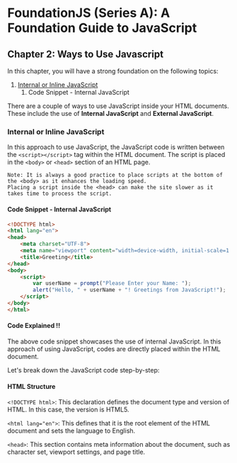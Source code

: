 # FoundationJS (Series A): A Foundation Guide to JavaScript

## Chapter 2: Ways to Use Javascript

In this chapter, you will have a strong foundation on the following topics: 

1. [Internal or Inline JavaScript](#internal-or-inline-javascript)
   1. Code Snippet - Internal JavaScript




There are a couple of ways to use JavaScript inside your HTML documents. These include the use of **Internal JavaScript** and **External JavaScript**.
    
### Internal or Inline JavaScript

In this approach to use JavaScript, the JavaScript code is  written between the `<script></script>` tag within the HTML document. The script is placed in the `<body>` or `<head>` section of an HTML page.

    Note: It is always a good practice to place scripts at the bottom of the <body> as it enhances the loading speed. 
    Placing a script inside the <head> can make the site slower as it takes time to process the script.

#### Code Snippet - Internal JavaScript

```html
<!DOCTYPE html>
<html lang="en">
<head>
    <meta charset="UTF-8">
    <meta name="viewport" content="width=device-width, initial-scale=1.0">
    <title>Greeting</title>
</head>
<body>
    <script>
        var userName = prompt("Please Enter your Name: ");
        alert("Hello, " + userName + "! Greetings from JavaScript!");
    </script>
</body>
</html>
```

#### Code Explained !!
The above code snippet showcases the use of internal JavaScript. In this approach of using JavaScript, codes are directly placed within the HTML document.

Let's break down the JavaScript code step-by-step:

#### HTML Structure

`<!DOCTYPE html>`: This declaration defines the document type and version of HTML. In this case, the version is HTML5. 

`<html lang="en">`: This defines that it is the root element of the HTML document and sets the language to English.

`<head>`: This section contains meta information about the document, such as character set, viewport settings, and page title.


    



